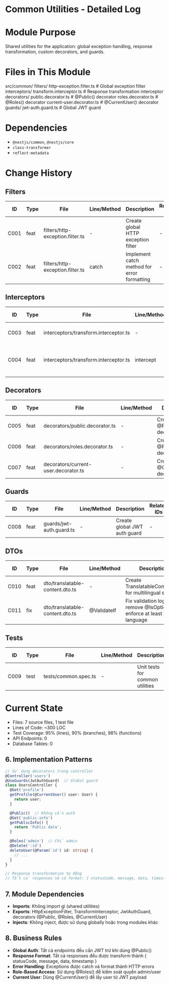 # Common Utilities - Detailed Log

# Module Purpose
Shared utilities for the application: global exception handling, response transformation, custom decorators, and guards.

# Files in This Module
src/common/
 filters/
    http-exception.filter.ts    # Global exception filter
 interceptors/
    transform.interceptor.ts    # Response transformation interceptor
 decorators/
    public.decorator.ts         # @Public() decorator
    roles.decorator.ts          # @Roles() decorator
    current-user.decorator.ts   # @CurrentUser() decorator
 guards/
     jwt-auth.guard.ts           # Global JWT guard

# Dependencies
- `@nestjs/common`, `@nestjs/core`
- `class-transformer`
- `reflect-metadata`

# Change History

## Filters
| ID | Type | File | Line/Method | Description | Related IDs |
|----|------|------|-------------|-------------|-------------|
| C001 | feat | filters/http-exception.filter.ts | - | Create global HTTP exception filter | - |
| C002 | feat | filters/http-exception.filter.ts | catch | Implement catch method for error formatting | - |

## Interceptors
| ID | Type | File | Line/Method | Description | Related IDs |
|----|------|------|-------------|-------------|-------------|
| C003 | feat | interceptors/transform.interceptor.ts | - | Create transform interceptor | - |
| C004 | feat | interceptors/transform.interceptor.ts | intercept | Implement intercept method for response format | - |

## Decorators
| ID | Type | File | Line/Method | Description | Related IDs |
|----|------|------|-------------|-------------|-------------|
| C005 | feat | decorators/public.decorator.ts | - | Create @Public() decorator | - |
| C006 | feat | decorators/roles.decorator.ts | - | Create @Roles() decorator | - |
| C007 | feat | decorators/current-user.decorator.ts | - | Create @CurrentUser() decorator | - |

## Guards
| ID | Type | File | Line/Method | Description | Related IDs |
|----|------|------|-------------|-------------|-------------|
| C008 | feat | guards/jwt-auth.guard.ts | - | Create global JWT auth guard | - |

## DTOs
| ID | Type | File | Line/Method | Description | Related IDs |
|----|------|------|-------------|-------------|-------------|
| C010 | feat | dto/translatable-content.dto.ts | - | Create TranslatableContentDto for multilingual support | - |
| C011 | fix | dto/translatable-content.dto.ts | @ValidateIf | Fix validation logic: remove @IsOptional, enforce at least one language | C010 |

## Tests
| ID | Type | File | Line/Method | Description | Related IDs |
|----|------|------|-------------|-------------|-------------|
| C009 | test | tests/common.spec.ts | - | Unit tests for common utilities | C001-C008 |

# Current State
- Files: 7 source files, 1 test file
- Lines of Code: ~300 LOC
- Test Coverage: 95% (lines), 90% (branches), 98% (functions)
- API Endpoints: 0
- Database Tables: 0

## 6. Implementation Patterns

```typescript
// Sử dụng decorators trong controller
@Controller('users')
@UseGuards(JwtAuthGuard)  // Global guard
class UsersController {
  @Get('profile')
  getProfile(@CurrentUser() user: User) {
    return user;
  }

  @Public()  // Không cần auth
  @Get('public-info')
  getPublicInfo() {
    return 'Public data';
  }

  @Roles('admin')  // Chỉ admin
  @Delete(':id')
  deleteUser(@Param('id') id: string) {
    // ...
  }
}

// Response transformation tự động
// Tất cả responses sẽ có format: { statusCode, message, data, timestamp }
```

## 7. Module Dependencies

- **Imports**: Không import gì (shared utilities)
- **Exports**: HttpExceptionFilter, TransformInterceptor, JwtAuthGuard, decorators (@Public, @Roles, @CurrentUser)
- **Injects**: Không inject, được sử dụng globally hoặc trong modules khác

## 8. Business Rules

- **Global Auth**: Tất cả endpoints đều cần JWT trừ khi dùng @Public()
- **Response Format**: Tất cả responses đều được transform thành { statusCode, message, data, timestamp }
- **Error Handling**: Exceptions được catch và format thành HTTP errors
- **Role-Based Access**: Sử dụng @Roles() để kiểm soát quyền admin/user
- **Current User**: Dùng @CurrentUser() để lấy user từ JWT payload
